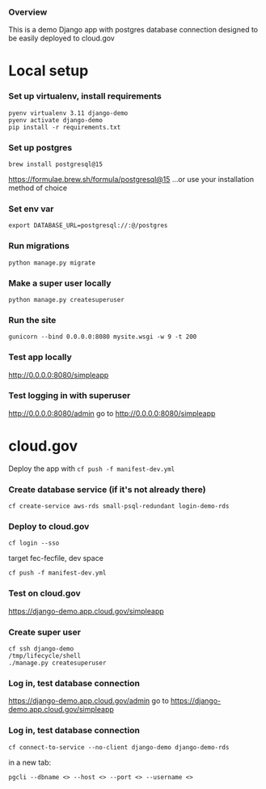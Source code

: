 ### Overview
This is a demo Django app with postgres database connection designed to be easily deployed to cloud.gov

# Local setup
### Set up virtualenv, install requirements
```
pyenv virtualenv 3.11 django-demo
pyenv activate django-demo
pip install -r requirements.txt
```

### Set up postgres
```
brew install postgresql@15
```
https://formulae.brew.sh/formula/postgresql@15
...or use your installation method of choice

### Set env var
```
export DATABASE_URL=postgresql://:@/postgres
```

### Run migrations
```
python manage.py migrate
```

### Make a super user locally
```
python manage.py createsuperuser
```


### Run the site
```
gunicorn --bind 0.0.0.0:8080 mysite.wsgi -w 9 -t 200
```

### Test app locally
http://0.0.0.0:8080/simpleapp

### Test logging in with superuser

http://0.0.0.0:8080/admin
go to
http://0.0.0.0:8080/simpleapp

# cloud.gov

Deploy the app with `cf push -f manifest-dev.yml`

### Create database service (if it's not already there)
```
cf create-service aws-rds small-psql-redundant login-demo-rds
```

### Deploy to cloud.gov
```
cf login --sso
```
target fec-fecfile, dev space
```
cf push -f manifest-dev.yml
```

### Test on cloud.gov
https://django-demo.app.cloud.gov/simpleapp

### Create super user
```
cf ssh django-demo
/tmp/lifecycle/shell
./manage.py createsuperuser
```

### Log in, test database connection
https://django-demo.app.cloud.gov/admin
go to
https://django-demo.app.cloud.gov/simpleapp

### Log in, test database connection
```
cf connect-to-service --no-client django-demo django-demo-rds
```
in a new tab:
```
pgcli --dbname <> --host <> --port <> --username <>
```
